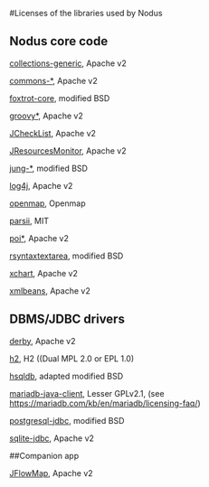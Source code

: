 #Licenses of the libraries used by Nodus

## Nodus core code

[collections-generic](http://commons.apache.org), Apache v2

[commons-\*](http://commons.apache.org), Apache v2

[foxtrot-core](http://foxtrot.sourceforge.net), modified BSD                                

[groovy\*](http://groovy-lang.org), Apache v2                                

[JCheckList](https://github.com/jourquin/JCheckList), Apache v2

[JResourcesMonitor](https://github.com/jourquin/JResourcesMonitor), Apache v2

[jung-\*](http://jung.sourceforge.net), modified BSD

[log4j](https://logging.apache.org/log4j), Apache v2

[openmap](http://openmap-java.org),  Openmap

[parsii](https://github.com/scireum/parsii), MIT

[poi\*](https://poi.apache.org), Apache v2

[rsyntaxtextarea](https://github.com/bobbylight/RSyntaxTextArea), modified BSD

[xchart](http://knowm.org/open-source/xchart/), Apache v2

[xmlbeans](https://xmlbeans.apache.org), Apache v2


## DBMS/JDBC drivers

[derby](https://db.apache.org/derby), Apache v2

[h2](http://www.h2database.com/html/main.html), H2 ((Dual MPL 2.0 or EPL 1.0)

[hsqldb](http://hsqldb.org), adapted modified BSD

[mariadb-java-client](https://mariadb.com/kb/en/library/mariadb-connector-j/), Lesser GPLv2.1, (see https://mariadb.com/kb/en/mariadb/licensing-faq/)

[postgresql-jdbc](https://jdbc.postgresql.org), modified BSD

[sqlite-jdbc](https://bitbucket.org/xerial/sqlite-jdbc), Apache v2


##Companion app

[JFlowMap](http://www.visualisingdata.com/resources/jflowmap/), Apache v2

